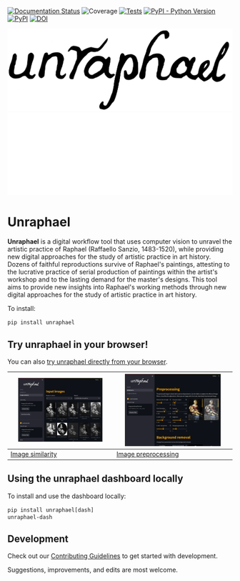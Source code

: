 [![Documentation Status](https://readthedocs.org/projects/unraphael/badge/?version=latest)](https://unraphael.readthedocs.io/en/latest/?badge=latest)
![Coverage](https://gist.githubusercontent.com/stefsmeets/808729a4ba7f123f650e32c499e143a4/raw/covbadge.svg)
[![Tests](https://github.com/DecodingRaphael/unraphael/actions/workflows/tests.yaml/badge.svg)](https://github.com/DecodingRaphael/unraphael/actions/workflows/tests.yaml)
[![PyPI - Python Version](https://img.shields.io/pypi/pyversions/unraphael)](https://pypi.org/project/unraphael/)
[![PyPI](https://img.shields.io/pypi/v/unraphael.svg?style=flat)](https://pypi.org/project/unraphael/)
[![DOI](https://zenodo.org/badge/DOI/10.5281/zenodo.11192045.svg)](https://doi.org/10.5281/zenodo.11192045)

![Unraphael banner](https://raw.githubusercontent.com/DecodingRaphael/unraphael/main/src/unraphael/data/logo.png#gh-light-mode-only)
![Unraphael banner](https://raw.githubusercontent.com/DecodingRaphael/unraphael/main/src/unraphael/data/logo-dark.png#gh-dark-mode-only)

# Unraphael

**Unraphael** is a digital workflow tool that uses computer vision to unravel the artistic practice of Raphael (Raffaello Sanzio, 1483-1520), while providing new digital approaches for the study of artistic practice in art history. Dozens of faithful reproductions survive of Raphael's paintings, attesting to the lucrative practice of serial production of paintings within the artist's workshop and to the lasting demand for the master's designs. This tool aims to provide new insights into Raphael's working methods through new digital approaches for the study of artistic practice in art history.

To install:

```console
pip install unraphael
```

## Try unraphael in your browser!

You can also [try unraphael directly from your browser](https://unraphael.streamlit.app/).

| <a href="https://unraphael.streamlit.app/image_similarity"><img src="docs/_static/dash_image_sim.png" alt="Image similarity" width="85%"/></a> | <a href="https://unraphael.streamlit.app/preprocess"><img src="docs/_static/dash_preprocess.png" alt="Image preprocessing" width="85%"/></a> |
| - | - |
| [Image similarity](https://unraphael.streamlit.app/image_similarity) | [Image preprocessing](https://unraphael.streamlit.app/preprocess) |

## Using the unraphael dashboard locally

To install and use the dashboard locally:

```console
pip install unraphael[dash]
unraphael-dash
```

## Development

Check out our [Contributing Guidelines](CONTRIBUTING.md#Getting-started-with-development) to get started with development.

Suggestions, improvements, and edits are most welcome.
